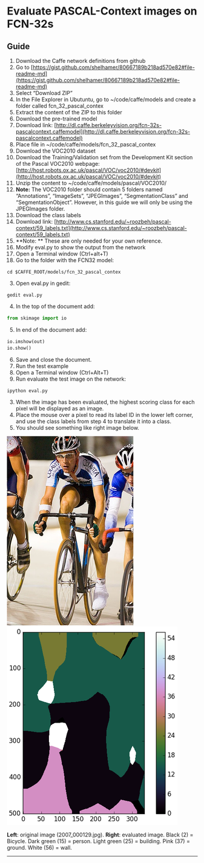 # Evaluate PASCAL-Context images on FCN-32s

## Guide
1. Download the Caffe network definitions from github
  1. Go to [https://gist.github.com/shelhamer/80667189b218ad570e82#file-readme-md](https://gist.github.com/shelhamer/80667189b218ad570e82#file-readme-md)
  1. Select “Download ZIP”
  1. In the File Explorer in Ubutuntu, go to ~/code/caffe/models and create a folder called fcn_32_pascal_contex
  1. Extract the content of the ZIP to this folder
1. Download the pre-trained model
  1. Download link: [http://dl.caffe.berkeleyvision.org/fcn-32s-pascalcontext.caffemodel](http://dl.caffe.berkeleyvision.org/fcn-32s-pascalcontext.caffemodel)
  1. Place file in ~/code/caffe/models/fcn_32_pascal_contex
1. Download the VOC2010 dataset
  1. Download the Training/Validation set from the Development Kit section of the Pascal VOC2010 webpage: [http://host.robots.ox.ac.uk/pascal/VOC/voc2010/#devkit](http://host.robots.ox.ac.uk/pascal/VOC/voc2010/#devkit)
  1. Unzip the content to ~/code/caffe/models/pascal/VOC2010/
   1. **Note:** The VOC2010 folder should contain 5 folders named “Annotations”, “ImageSets”, “JPEGImages”, “SegmentationClass” and “SegmentationObject”. However, in this guide we will only be using the JPEGImages folder.
1. Download the class labels
  1. Download link: [http://www.cs.stanford.edu/~roozbeh/pascal-context/59_labels.txt](http://www.cs.stanford.edu/~roozbeh/pascal-context/59_labels.txt)
  1. **Note: ** These are only needed for your own reference.
1. Modify eval.py to show the output from the network
  1. Open a Terminal window (Ctrl+alt+T)
  2. Go to the folder with the FCN32 model:
  ```
  cd $CAFFE_ROOT/models/fcn_32_pascal_contex
  ```
  3. Open eval.py in gedit:
  ```
  gedit eval.py
  ```
  4. In the top of the document add:
  ```python
  from skimage import io
  ```
  5. In end of the document add:
  ```python
  io.imshow(out)
  io.show()
  ```
  6. Save and close the document.
1. Run the test example
  1. Open a Terminal window (Ctrl+Alt+T)
  2. Run evaluate the test image on the network:
  ```
  ipython eval.py
  ```
  3. When the image has been evaluated, the highest scoring class for each pixel will be displayed as an image.
  4. Place the mouse over a pixel to read its label ID in the lower left corner, and use the class labels from step 4 to translate it into a class.
  5. You should see something like right image below.

![Cyclists on racing track](Figures/2007_000129.jpg "Cyclists on racing track.")
![Cyclists on racing track](Figures/2007_000129_evaluated.png "Cyclists on racing track evaluated.")

**Left**: original image (2007_000129.jpg). **Right**: evaluated image. Black (2) = Bicycle. Dark green (15) = person. Light green (25) = building. Pink (37) = ground. White (56) = wall.

----------